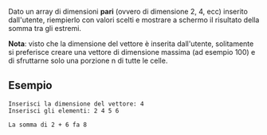 Dato un array di dimensioni **pari** (ovvero di dimensione 2, 4, ecc) inserito dall'utente, riempierlo con valori scelti e mostrare a schermo il risultato della somma tra gli estremi.

**Nota**: visto che la dimensione del vettore è inserita dall'utente, solitamente si preferisce creare una vettore di dimensione massima (ad esempio 100) e di sfruttarne solo una porzione n di tutte le celle.

## Esempio

```plaintext
Inserisci la dimensione del vettore: 4
Inserisci gli elementi: 2 4 5 6

La somma di 2 + 6 fa 8
```